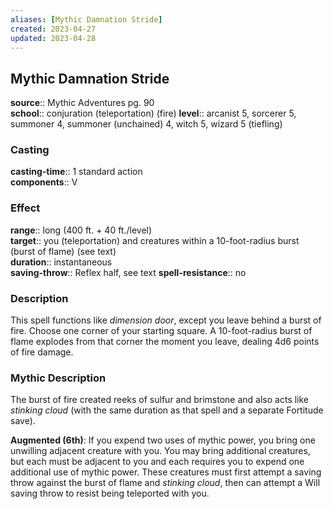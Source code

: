 ```yaml
---
aliases: [Mythic Damnation Stride]
created: 2023-04-27
updated: 2023-04-28
---
```


## Mythic Damnation Stride

**source**:: Mythic Adventures pg. 90  
**school**:: conjuration (teleportation) (fire)
**level**:: arcanist 5, sorcerer 5, summoner 4, summoner (unchained) 4, witch 5, wizard 5 (tiefling)

### Casting

**casting-time**:: 1 standard action  
**components**:: V

### Effect

**range**:: long (400 ft. + 40 ft./level)  
**target**:: you (teleportation) and creatures within a 10-foot-radius burst (burst of flame) (see text)  
**duration**:: instantaneous  
**saving-throw**:: Reflex half, see text
**spell-resistance**:: no

### Description

This spell functions like *dimension door*, except you leave behind a burst of fire. Choose one corner of your starting square. A 10-foot-radius burst of flame explodes from that corner the moment you leave, dealing 4d6 points of fire damage.

### Mythic Description

The burst of fire created reeks of sulfur and brimstone and also acts like *stinking cloud* (with the same duration as that spell and a separate Fortitude save).  
  
**Augmented (6th)**: If you expend two uses of mythic power, you bring one unwilling adjacent creature with you. You may bring additional creatures, but each must be adjacent to you and each requires you to expend one additional use of mythic power. These creatures must first attempt a saving throw against the burst of flame and *stinking cloud*, then can attempt a Will saving throw to resist being teleported with you.
